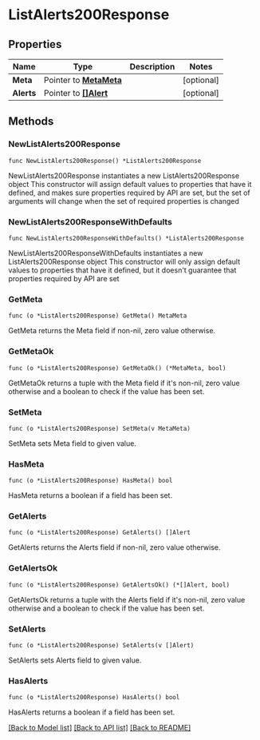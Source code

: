 # ListAlerts200Response

## Properties

Name | Type | Description | Notes
------------ | ------------- | ------------- | -------------
**Meta** | Pointer to [**MetaMeta**](MetaMeta.md) |  | [optional] 
**Alerts** | Pointer to [**[]Alert**](Alert.md) |  | [optional] 

## Methods

### NewListAlerts200Response

`func NewListAlerts200Response() *ListAlerts200Response`

NewListAlerts200Response instantiates a new ListAlerts200Response object
This constructor will assign default values to properties that have it defined,
and makes sure properties required by API are set, but the set of arguments
will change when the set of required properties is changed

### NewListAlerts200ResponseWithDefaults

`func NewListAlerts200ResponseWithDefaults() *ListAlerts200Response`

NewListAlerts200ResponseWithDefaults instantiates a new ListAlerts200Response object
This constructor will only assign default values to properties that have it defined,
but it doesn't guarantee that properties required by API are set

### GetMeta

`func (o *ListAlerts200Response) GetMeta() MetaMeta`

GetMeta returns the Meta field if non-nil, zero value otherwise.

### GetMetaOk

`func (o *ListAlerts200Response) GetMetaOk() (*MetaMeta, bool)`

GetMetaOk returns a tuple with the Meta field if it's non-nil, zero value otherwise
and a boolean to check if the value has been set.

### SetMeta

`func (o *ListAlerts200Response) SetMeta(v MetaMeta)`

SetMeta sets Meta field to given value.

### HasMeta

`func (o *ListAlerts200Response) HasMeta() bool`

HasMeta returns a boolean if a field has been set.

### GetAlerts

`func (o *ListAlerts200Response) GetAlerts() []Alert`

GetAlerts returns the Alerts field if non-nil, zero value otherwise.

### GetAlertsOk

`func (o *ListAlerts200Response) GetAlertsOk() (*[]Alert, bool)`

GetAlertsOk returns a tuple with the Alerts field if it's non-nil, zero value otherwise
and a boolean to check if the value has been set.

### SetAlerts

`func (o *ListAlerts200Response) SetAlerts(v []Alert)`

SetAlerts sets Alerts field to given value.

### HasAlerts

`func (o *ListAlerts200Response) HasAlerts() bool`

HasAlerts returns a boolean if a field has been set.


[[Back to Model list]](../README.md#documentation-for-models) [[Back to API list]](../README.md#documentation-for-api-endpoints) [[Back to README]](../README.md)


